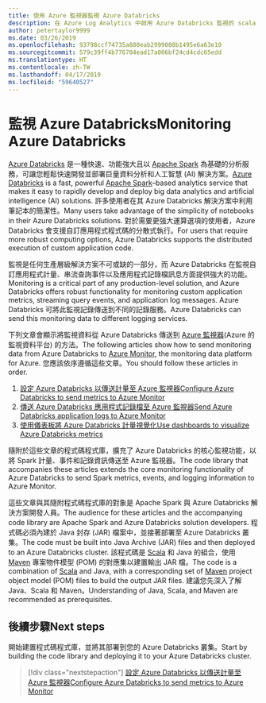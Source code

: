 ```yaml
---
title: 使用 Azure 監視器監視 Azure Databricks
description: 在 Azure Log Analytics 中啟用 Azure Databricks 監視的 scala 程式庫
author: petertaylor9999
ms.date: 03/26/2019
ms.openlocfilehash: 93798ccf74735a880eab2999008b1495e6a63e10
ms.sourcegitcommit: 579c39ff4b776704ead17a006bf24cd4cdc65edd
ms.translationtype: HT
ms.contentlocale: zh-TW
ms.lasthandoff: 04/17/2019
ms.locfileid: "59640527"
---
```

# <a name="monitoring-azure-databricks"></a><span data-ttu-id="93930-103">監視 Azure Databricks</span><span class="sxs-lookup"><span data-stu-id="93930-103">Monitoring Azure Databricks</span></span>

<span data-ttu-id="93930-104">[Azure Databricks](/azure/azure-databricks/) 是一種快速、功能強大且以 [Apache Spark](https://spark.apache.org/) 為基礎的分析服務，可讓您輕鬆快速開發並部署巨量資料分析和人工智慧 (AI) 解決方案。</span><span class="sxs-lookup"><span data-stu-id="93930-104">[Azure Databricks](/azure/azure-databricks/) is a fast, powerful [Apache Spark](https://spark.apache.org/)–based analytics service that makes it easy to rapidly develop and deploy big data analytics and artificial intelligence (AI) solutions.</span></span> <span data-ttu-id="93930-105">許多使用者在其 Azure Databricks 解決方案中利用筆記本的簡潔性。</span><span class="sxs-lookup"><span data-stu-id="93930-105">Many users take advantage of the simplicity of notebooks in their Azure Databricks solutions.</span></span> <span data-ttu-id="93930-106">對於需要更強大運算選項的使用者，Azure Databricks 會支援自訂應用程式程式碼的分散式執行。</span><span class="sxs-lookup"><span data-stu-id="93930-106">For users that require more robust computing options, Azure Databricks supports the distributed execution of custom application code.</span></span>

<span data-ttu-id="93930-107">監視是任何生產層級解決方案不可或缺的一部分，而 Azure Databricks 在監視自訂應用程式計量、串流查詢事件以及應用程式記錄檔訊息方面提供強大的功能。</span><span class="sxs-lookup"><span data-stu-id="93930-107">Monitoring is a critical part of any production-level solution, and Azure Databricks offers robust functionality for monitoring custom application metrics, streaming query events, and application log messages.</span></span> <span data-ttu-id="93930-108">Azure Databricks 可將此監視記錄傳送到不同的記錄服務。</span><span class="sxs-lookup"><span data-stu-id="93930-108">Azure Databricks can send this monitoring data to different logging services.</span></span>

<span data-ttu-id="93930-109">下列文章會顯示將監視資料從 Azure Databricks 傳送到 [Azure 監視器](/azure/azure-monitor/overview)(Azure 的監視資料平台) 的方法。</span><span class="sxs-lookup"><span data-stu-id="93930-109">The following articles show how to send monitoring data from Azure Databricks to [Azure Monitor](/azure/azure-monitor/overview), the monitoring data platform for Azure.</span></span> <span data-ttu-id="93930-110">您應該依序遵循這些文章。</span><span class="sxs-lookup"><span data-stu-id="93930-110">You should follow these articles in order.</span></span>

1. [<span data-ttu-id="93930-111">設定 Azure Databricks 以傳送計量至 Azure 監視器</span><span class="sxs-lookup"><span data-stu-id="93930-111">Configure Azure Databricks to send metrics to Azure Monitor</span></span>](./configure-cluster.md)
1. [<span data-ttu-id="93930-112">傳送 Azure Databricks 應用程式記錄檔至 Azure 監視器</span><span class="sxs-lookup"><span data-stu-id="93930-112">Send Azure Databricks application logs to Azure Monitor</span></span>](./application-logs.md)
1. [<span data-ttu-id="93930-113">使用儀表板將 Azure Databricks 計量視覺化</span><span class="sxs-lookup"><span data-stu-id="93930-113">Use dashboards to visualize Azure Databricks metrics</span></span>](./dashboards.md)

<span data-ttu-id="93930-114">隨附於這些文章的程式碼程式庫，擴充了 Azure Databricks 的核心監視功能，以將 Spark 計量、事件和記錄資訊傳送至 Azure 監視器。</span><span class="sxs-lookup"><span data-stu-id="93930-114">The code library that accompanies these articles extends the core monitoring functionality of Azure Databricks to send Spark metrics, events, and logging information to Azure Monitor.</span></span>

<span data-ttu-id="93930-115">這些文章與其隨附程式碼程式庫的對象是 Apache Spark 與 Azure Databricks 解決方案開發人員。</span><span class="sxs-lookup"><span data-stu-id="93930-115">The audience for these articles and the accompanying code library are Apache Spark and Azure Databricks solution developers.</span></span> <span data-ttu-id="93930-116">程式碼必須內建於 Java 封存 (JAR) 檔案中，並接著部署至 Azure Databricks 叢集。</span><span class="sxs-lookup"><span data-stu-id="93930-116">The code must be built into Java Archive (JAR) files and then deployed to an Azure Databricks cluster.</span></span> <span data-ttu-id="93930-117">該程式碼是 [Scala](https://www.scala-lang.org/) 和 Java 的組合，使用 [Maven](https://maven.apache.org) 專案物件模型 (POM) 的對應集以建置輸出 JAR 檔。</span><span class="sxs-lookup"><span data-stu-id="93930-117">The code is a combination of [Scala](https://www.scala-lang.org/) and Java, with a corresponding set of [Maven](https://maven.apache.org) project object model (POM) files to build the output JAR files.</span></span> <span data-ttu-id="93930-118">建議您先深入了解 Java、Scala 和 Maven。</span><span class="sxs-lookup"><span data-stu-id="93930-118">Understanding of Java, Scala, and Maven are recommended as prerequisites.</span></span>

## <a name="next-steps"></a><span data-ttu-id="93930-119">後續步驟</span><span class="sxs-lookup"><span data-stu-id="93930-119">Next steps</span></span>

<span data-ttu-id="93930-120">開始建置程式碼程式庫，並將其部署到您的 Azure Databricks 叢集。</span><span class="sxs-lookup"><span data-stu-id="93930-120">Start by building the code library and deploying it to your Azure Databricks cluster.</span></span>

> [!div class="nextstepaction"]
> [<span data-ttu-id="93930-121">設定 Azure Databricks 以傳送計量至 Azure 監視器</span><span class="sxs-lookup"><span data-stu-id="93930-121">Configure Azure Databricks to send metrics to Azure Monitor</span></span>](./configure-cluster.md)
